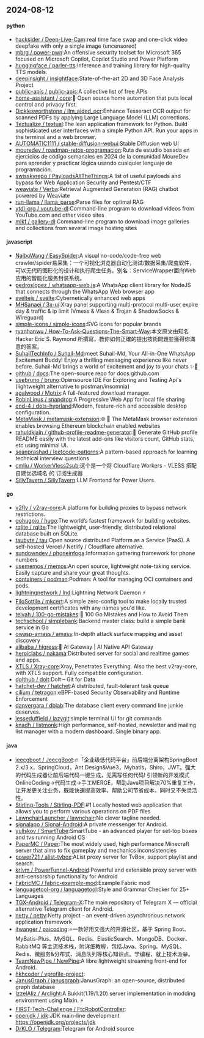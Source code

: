 ## 2024-08-12

#### python
* [hacksider / Deep-Live-Cam](https://github.com/hacksider/Deep-Live-Cam):real time face swap and one-click video deepfake with only a single image (uncensored)
* [mbrg / power-pwn](https://github.com/mbrg/power-pwn):An offensive security toolset for Microsoft 365 focused on Microsoft Copilot, Copilot Studio and Power Platform
* [huggingface / parler-tts](https://github.com/huggingface/parler-tts):Inference and training library for high-quality TTS models.
* [deepinsight / insightface](https://github.com/deepinsight/insightface):State-of-the-art 2D and 3D Face Analysis Project
* [public-apis / public-apis](https://github.com/public-apis/public-apis):A collective list of free APIs
* [home-assistant / core](https://github.com/home-assistant/core):🏡 Open source home automation that puts local control and privacy first.
* [Dicklesworthstone / llm_aided_ocr](https://github.com/Dicklesworthstone/llm_aided_ocr):Enhance Tesseract OCR output for scanned PDFs by applying Large Language Model (LLM) corrections.
* [Textualize / textual](https://github.com/Textualize/textual):The lean application framework for Python. Build sophisticated user interfaces with a simple Python API. Run your apps in the terminal and a web browser.
* [AUTOMATIC1111 / stable-diffusion-webui](https://github.com/AUTOMATIC1111/stable-diffusion-webui):Stable Diffusion web UI
* [mouredev / roadmap-retos-programacion](https://github.com/mouredev/roadmap-retos-programacion):Ruta de estudio basada en ejercicios de código semanales en 2024 de la comunidad MoureDev para aprender y practicar lógica usando cualquier lenguaje de programación.
* [swisskyrepo / PayloadsAllTheThings](https://github.com/swisskyrepo/PayloadsAllTheThings):A list of useful payloads and bypass for Web Application Security and Pentest/CTF
* [weaviate / Verba](https://github.com/weaviate/Verba):Retrieval Augmented Generation (RAG) chatbot powered by Weaviate
* [run-llama / llama_parse](https://github.com/run-llama/llama_parse):Parse files for optimal RAG
* [ytdl-org / youtube-dl](https://github.com/ytdl-org/youtube-dl):Command-line program to download videos from YouTube.com and other video sites
* [mikf / gallery-dl](https://github.com/mikf/gallery-dl):Command-line program to download image galleries and collections from several image hosting sites

#### javascript
* [NaiboWang / EasySpider](https://github.com/NaiboWang/EasySpider):A visual no-code/code-free web crawler/spider易采集：一个可视化浏览器自动化测试/数据采集/爬虫软件，可以无代码图形化的设计和执行爬虫任务。别名：ServiceWrapper面向Web应用的智能化服务封装系统。
* [pedroslopez / whatsapp-web.js](https://github.com/pedroslopez/whatsapp-web.js):A WhatsApp client library for NodeJS that connects through the WhatsApp Web browser app
* [sveltejs / svelte](https://github.com/sveltejs/svelte):Cybernetically enhanced web apps
* [MHSanaei / 3x-ui](https://github.com/MHSanaei/3x-ui):Xray panel supporting multi-protocol multi-user expire day & traffic & ip limit (Vmess & Vless & Trojan & ShadowSocks & Wireguard)
* [simple-icons / simple-icons](https://github.com/simple-icons/simple-icons):SVG icons for popular brands
* [ryanhanwu / How-To-Ask-Questions-The-Smart-Way](https://github.com/ryanhanwu/How-To-Ask-Questions-The-Smart-Way):本文原文由知名 Hacker Eric S. Raymond 所撰寫，教你如何正確的提出技術問題並獲得你滿意的答案。
* [SuhailTechInfo / Suhail-Md](https://github.com/SuhailTechInfo/Suhail-Md):meet Suhail-Md, Your All-in-One WhatsApp Excitement Buddy! Enjoy a thrilling messaging experience like never before. Suhail-Md brings a world of excitement and joy to your chats ✨🤖
* [github / docs](https://github.com/github/docs):The open-source repo for docs.github.com
* [usebruno / bruno](https://github.com/usebruno/bruno):Opensource IDE For Exploring and Testing Api's (lightweight alternative to postman/insomnia)
* [agalwood / Motrix](https://github.com/agalwood/Motrix):A full-featured download manager.
* [RobinLinus / snapdrop](https://github.com/RobinLinus/snapdrop):A Progressive Web App for local file sharing
* [end-4 / dots-hyprland](https://github.com/end-4/dots-hyprland):Modern, feature-rich and accessible desktop configuration.
* [MetaMask / metamask-extension](https://github.com/MetaMask/metamask-extension):🌐 🔌 The MetaMask browser extension enables browsing Ethereum blockchain enabled websites
* [rahuldkjain / github-profile-readme-generator](https://github.com/rahuldkjain/github-profile-readme-generator):🚀 Generate GitHub profile README easily with the latest add-ons like visitors count, GitHub stats, etc using minimal UI.
* [seanprashad / leetcode-patterns](https://github.com/seanprashad/leetcode-patterns):A pattern-based approach for learning technical interview questions
* [cmliu / WorkerVless2sub](https://github.com/cmliu/WorkerVless2sub):这个是一个将 Cloudflare Workers - VLESS 搭配 自建优选域名 的 订阅生成器
* [SillyTavern / SillyTavern](https://github.com/SillyTavern/SillyTavern):LLM Frontend for Power Users.

#### go
* [v2fly / v2ray-core](https://github.com/v2fly/v2ray-core):A platform for building proxies to bypass network restrictions.
* [gohugoio / hugo](https://github.com/gohugoio/hugo):The world’s fastest framework for building websites.
* [rqlite / rqlite](https://github.com/rqlite/rqlite):The lightweight, user-friendly, distributed relational database built on SQLite.
* [taubyte / tau](https://github.com/taubyte/tau):Open source distributed Platform as a Service (PaaS). A self-hosted Vercel / Netlify / Cloudflare alternative.
* [sundowndev / phoneinfoga](https://github.com/sundowndev/phoneinfoga):Information gathering framework for phone numbers
* [usememos / memos](https://github.com/usememos/memos):An open source, lightweight note-taking service. Easily capture and share your great thoughts.
* [containers / podman](https://github.com/containers/podman):Podman: A tool for managing OCI containers and pods.
* [lightningnetwork / lnd](https://github.com/lightningnetwork/lnd):Lightning Network Daemon ⚡️
* [FiloSottile / mkcert](https://github.com/FiloSottile/mkcert):A simple zero-config tool to make locally trusted development certificates with any names you'd like.
* [teivah / 100-go-mistakes](https://github.com/teivah/100-go-mistakes):📖 100 Go Mistakes and How to Avoid Them
* [techschool / simplebank](https://github.com/techschool/simplebank):Backend master class: build a simple bank service in Go
* [owasp-amass / amass](https://github.com/owasp-amass/amass):In-depth attack surface mapping and asset discovery
* [alibaba / higress](https://github.com/alibaba/higress):🤖 AI Gateway | AI Native API Gateway
* [heroiclabs / nakama](https://github.com/heroiclabs/nakama):Distributed server for social and realtime games and apps.
* [XTLS / Xray-core](https://github.com/XTLS/Xray-core):Xray, Penetrates Everything. Also the best v2ray-core, with XTLS support. Fully compatible configuration.
* [dolthub / dolt](https://github.com/dolthub/dolt):Dolt – Git for Data
* [hatchet-dev / hatchet](https://github.com/hatchet-dev/hatchet):A distributed, fault-tolerant task queue
* [cilium / tetragon](https://github.com/cilium/tetragon):eBPF-based Security Observability and Runtime Enforcement
* [danvergara / dblab](https://github.com/danvergara/dblab):The database client every command line junkie deserves.
* [jesseduffield / lazygit](https://github.com/jesseduffield/lazygit):simple terminal UI for git commands
* [knadh / listmonk](https://github.com/knadh/listmonk):High performance, self-hosted, newsletter and mailing list manager with a modern dashboard. Single binary app.

#### java
* [jeecgboot / JeecgBoot](https://github.com/jeecgboot/JeecgBoot):🔥「企业级低代码平台」前后端分离架构SpringBoot 2.x/3.x，SpringCloud，Ant Design&Vue3，Mybatis，Shiro，JWT。强大的代码生成器让前后端代码一键生成，无需写任何代码! 引领新的开发模式OnlineCoding->代码生成->手工MERGE，帮助Java项目解决70%重复工作，让开发更关注业务，既能快速提高效率，帮助公司节省成本，同时又不失灵活性。
* [Stirling-Tools / Stirling-PDF](https://github.com/Stirling-Tools/Stirling-PDF):#1 Locally hosted web application that allows you to perform various operations on PDF files
* [LawnchairLauncher / lawnchair](https://github.com/LawnchairLauncher/lawnchair):No clever tagline needed.
* [signalapp / Signal-Android](https://github.com/signalapp/Signal-Android):A private messenger for Android.
* [yuliskov / SmartTube](https://github.com/yuliskov/SmartTube):SmartTube - an advanced player for set-top boxes and tvs running Android OS
* [PaperMC / Paper](https://github.com/PaperMC/Paper):The most widely used, high performance Minecraft server that aims to fix gameplay and mechanics inconsistencies
* [power721 / alist-tvbox](https://github.com/power721/alist-tvbox):AList proxy server for TvBox, support playlist and search.
* [krlvm / PowerTunnel-Android](https://github.com/krlvm/PowerTunnel-Android):Powerful and extensible proxy server with anti-censorship functionality for Android
* [FabricMC / fabric-example-mod](https://github.com/FabricMC/fabric-example-mod):Example Fabric mod
* [languagetool-org / languagetool](https://github.com/languagetool-org/languagetool):Style and Grammar Checker for 25+ Languages
* [TGX-Android / Telegram-X](https://github.com/TGX-Android/Telegram-X):The main repository of Telegram X — official alternative Telegram client for Android.
* [netty / netty](https://github.com/netty/netty):Netty project - an event-driven asynchronous network application framework
* [itwanger / paicoding](https://github.com/itwanger/paicoding):⭐️一款好用又强大的开源社区，基于 Spring Boot、MyBatis-Plus、MySQL、Redis、ElasticSearch、MongoDB、Docker、RabbitMQ 等主流技术栈，附详细教程，包括Java、Spring、MySQL、Redis、微服务&分布式、消息队列等核心知识点。学编程，就上技术派😁。
* [TeamNewPipe / NewPipe](https://github.com/TeamNewPipe/NewPipe):A libre lightweight streaming front-end for Android.
* [hkhcoder / vprofile-project](https://github.com/hkhcoder/vprofile-project):
* [JanusGraph / janusgraph](https://github.com/JanusGraph/janusgraph):JanusGraph: an open-source, distributed graph database
* [IzzelAliz / Arclight](https://github.com/IzzelAliz/Arclight):A Bukkit(1.19/1.20) server implementation in modding environment using Mixin. ⚡
* [FIRST-Tech-Challenge / FtcRobotController](https://github.com/FIRST-Tech-Challenge/FtcRobotController):
* [openjdk / jdk](https://github.com/openjdk/jdk):JDK main-line development https://openjdk.org/projects/jdk
* [DrKLO / Telegram](https://github.com/DrKLO/Telegram):Telegram for Android source
